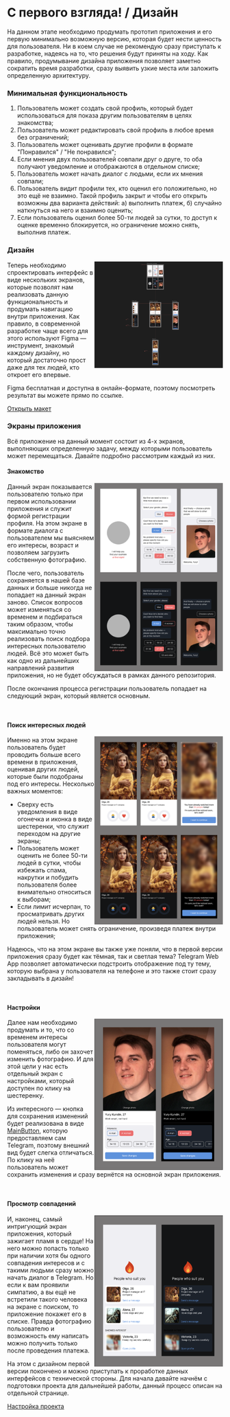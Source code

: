 # С первого взгляда! / Дизайн

На данном этапе необходимо продумать прототип приложения и его первую минимально возможную версию, которая будет нести ценность для пользователя.
Ни в коем случае не рекомендую сразу приступать к разработке, надеясь на то, что решения будут приняты на ходу. Как правило, продумывание дизайна приложения
позволяет заметно сократить время разработки, сразу выявить узкие места или заложить определенную архитектуру.

### Минимальная функциональность

1. Пользователь может создать свой профиль, который будет использоваться для показа другим пользователям в целях знакомства;
2. Пользователь может редактировать свой профиль в любое время без ограничений;
3. Пользователь может оценивать другие профили в формате "Понравился" / "Не понравился";
4. Если мнения двух пользователей совпали друг о друге, то оба получают уведомление и отображаются в отдельном списке;
5. Пользователь может начать диалог с людьми, если их мнения совпали;
6. Пользователь видит профили тех, кто оценил его положительно, но это ещё не взаимно. Такой профиль закрыт и чтобы его открыть возможны два варианта действий: а) выполнить платеж, б) случайно наткнуться на него и взаимно оценить;
7. Если пользователь оценил более 50-ти людей за сутки, то доступ к оценке временно блокируется, но ограничение можно снять, выполнив платеж.

### Дизайн

<img align="right" width="300" height="248" src="../images/design/screenshot.png">

Теперь необходимо спроектировать интерфейс в виде нескольких экранов, которые позволят нам реализовать данную функциональность и продумать навигацию внутри приложения. Как правило, в современной разработке чаще всего для этого используют Figma — инструмент, знакомый каждому дизайну, но который достаточно прост даже для тех людей, кто откроет его впервые.

Figma бесплатная и доступна в онлайн-формате, поэтому посмотреть результат вы можете прямо по ссылке.

[Открыть макет](https://www.figma.com/file/Zg8AVusk4C620Vsvy7uiyu/At-first-sight!?type=design&node-id=0%3A1&mode=design&t=qsCjvDPdpzYcKCqL-1)

### Экраны приложения

Всё приложение на данный момент состоит из 4-х экранов, выполняющих определенную задачу, между которыми пользователь может перемещаться.
Давайте подробно рассмотрим каждый из них.

#### Знакомство

<img align="right" width="300" height="438" src="../images/design/welcome-screen.png">

Данный экран показывается пользователю только при первом использовании приложения и служит формой регистрации профиля. На этом экране в формате диалога с пользователем мы выясняем его интересы, возраст и позволяем загрузить собственную фотографию.

После чего, пользователь сохраняется в нашей базе данных и больше никогда не попадает на данный экран заново. Список вопросов может изменяться со временем и подбираться таким образом, чтобы максимально точно реализовать поиск подбора интересных пользователю людей. Всё это может быть как одно из дальнейших направлений развития приложения, но не будет обсуждаться в рамках данного репозитория.

После окончания процесса регистрации пользователь попадает на следующий экран, который является основным.

<br clear="right"/>

#### Поиск интересных людей

<img align="right" width="300" height="438" src="../images/design/match-screen.png">

Именно на этом экране пользователь будет проводить больше всего времени в приложения, оценивая других людей, которые были подобраны под его интересы.
Несколько важных моментов:

- Сверху есть уведомления в виде огонечка и иконка в виде шестеренки, что служит переходом на другие экраны;
- Пользователь может оценить не более 50-ти людей в сутки, чтобы избежать спама, накрутки и побудить пользователя более внимательно относиться к выборам;
- Если лимит исчерпан, то просматривать других людей нельзя. Но пользователь может снять ограничение, произведя платеж внутри приложения;

Надеюсь, что на этом экране вы также уже поняли, что в первой версии приложения сразу будет как тёмная, так и светлая тема? Telegram Web App позволяет автоматически подстроить отображение под ту тему, которую выбрана у пользователя на телефоне и это также стоит сразу закладывать в дизайн!

<br clear="right"/>

#### Настройки

<img align="right" width="300" height="352" src="../images/design/settings-screen.png">

Далее нам необходимо продумать и то, что со временем интересы пользователя могут поменяться, либо он захочет изменить фотографию. И для этой цели у нас есть отдельный экран с настройками, который доступен по клику на шестеренку.

Из интересного — кнопка для сохранения изменений будет реализована в виде [MainButton](https://core.telegram.org/bots/webapps#mainbutton), которую предоставляем сам Telegram, поэтому внешний вид будет слегка отличаться. По клику на неё пользователь может сохранить изменения и сразу вернётся на основной экран приложения.

<br clear="right"/>

#### Просмотр совпадений

<img align="right" width="300" height="352" src="../images/design/fire-screen.png">

И, наконец, самый интригующий экран приложения, который зажигает пламя в сердце! На него можно попасть только при наличии хотя бы одного совпадения интересов и с такими людьми сразу можно начать диалог в Telegram. Но если к вам проявили симпатию, а вы ещё не встретили такого человека на экране с поиском, то приложение покажет его в списке. Правда фотографию пользователю и возможность ему написать можно получить только после проведения платежа.

На этом с дизайном первой версии покончено и можно приступать к проработке данных интерфейсов с технической стороны. Для начала давайте начнём с подготовки проекта для дальнейшей работы, данный процесс описан на отдельной странице.

[Настройка проекта](./02-settings.md)
